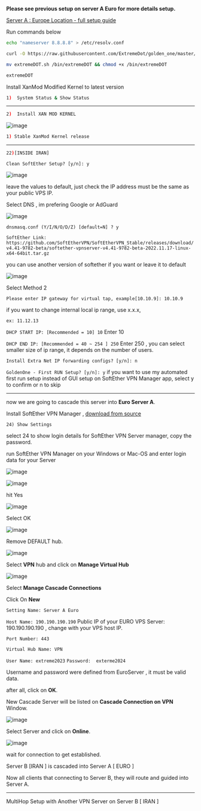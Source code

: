**Please see previous setup on server A Euro for more details setup.**

[Server A : Europe Location - full setup guide](https://github.com/ExtremeDot/SoftEtherSetup/tree/main/multiHop-fullSetup/ServerEURO%20A)

Run commands below

```sh
echo "nameserver 8.8.8.8" > /etc/resolv.conf

curl -O https://raw.githubusercontent.com/ExtremeDot/golden_one/master/extremeDOT.sh && chmod +x extremeDOT.sh

mv extremeDOT.sh /bin/extremeDOT && chmod +x /bin/extremeDOT
```

```sh
extremeDOT
```

Install XanMod Modified Kernel to latest version

```sh
1)  System Status & Show Status
```

***

```sh
2)  Install XAN MOD KERNEL  
```
![image](https://user-images.githubusercontent.com/120102306/224617774-49f3f811-d7f7-4544-bff4-4a428771a32e.png)

```sh
1) Stable XanMod Kernel release
```

***

```sh
22)[INSIDE IRAN]
```

`Clean SoftEther Setup? [y/n]: y`

![image](https://user-images.githubusercontent.com/120102306/224618520-ec9b5176-46ca-49e4-9fe4-14789765adc4.png)

leave the values to default, just check the IP address must be the same as your public VPS IP.

Select DNS , im prefering Google or AdGuard

![image](https://user-images.githubusercontent.com/120102306/224618796-6a3d0550-e197-431b-b486-38f2d7fba2d2.png)

`dnsmasq.conf (Y/I/N/O/D/Z) [default=N] ? y`

`SoftEther Link: https://github.com/SoftEtherVPN/SoftEtherVPN_Stable/releases/download/v4.41-9782-beta/softether-vpnserver-v4.41-9782-beta-2022.11.17-linux-x64-64bit.tar.gz`

you can use another version of softether if you want or leave it to default

![image](https://user-images.githubusercontent.com/120102306/224619034-d9811d24-34bf-4c39-acf8-204d25ce851d.png)

Select Method 2

`Please enter IP gateway for virtual tap, example[10.10.9]: 10.10.9`

if you want to change internal local ip range, use x.x.x, 

`ex: 11.12.13`

`DHCP START IP: [Recommended = 10] 10`
Enter 10

`DHCP END IP: [Recommended = 40 ~ 254 ] 250`
Enter 250 , you can select smaller size of ip range, it depends on the number of users.

`Install Extra Net IP forwarding configs? [y/n]: n`

`GoldenOne - First RUN Setup? [y/n]: y`
if you want to use my automated first run setup instead of GUI setup on SoftEther VPN Manager app, select y to confirm or n to skip


***

now we are going to cascade this server into **Euro Server A**.

Install SoftEther VPN Manager , [download from source](https://www.softether-download.com/en.aspx)

` 24) Show Settings `

select 24 to show login details for SoftEther VPN Server manager, copy the password.

run SoftEther VPN Manager on your Windows or Mac-OS and enter login data for your Server

![image](https://user-images.githubusercontent.com/120102306/224620506-7662f7e0-cdfd-4a34-a231-05ed8c93da23.png)


![image](https://user-images.githubusercontent.com/120102306/224620554-a6e44958-fe0c-4725-bbc6-2784eebdf687.png)

hit Yes

![image](https://user-images.githubusercontent.com/120102306/224620584-9beb77ec-42af-4d06-b075-d827879fec95.png)

Select OK

![image](https://user-images.githubusercontent.com/120102306/224620663-813a2744-559b-4a9f-adfb-fa3391b0ba21.png)

Remove DEFAULT hub.

![image](https://user-images.githubusercontent.com/120102306/224620821-33a51883-3ff5-4a09-b821-cd216a2b7a71.png)

Select **VPN** hub and click on **Manage Virtual Hub**

![image](https://user-images.githubusercontent.com/120102306/224620909-106d221d-d375-4ff4-8247-a7ddf743e6a0.png)

Select **Manage Cascade Connections**

Click On **New**

`Setting Name: Server A Euro`

`Host Name: 190.190.190.190`
Public IP of your EURO VPS Server: 190.190.190.190 , change with your VPS host IP.

`Port Number: 443`

`Virtual Hub Name: VPN`

`User Name: extreme2023`
`Password:  exterme2024`

Username and password were defined from EuroServer , it must be valid data.

after all, click on **OK**.

New Cascade Server will be listed on **Cascade Connection on VPN** Window.

![image](https://user-images.githubusercontent.com/120102306/224622453-ecbb9ee6-3d25-4e66-b2a4-bc8629d73a39.png)

Select Server and click on **Online**.

![image](https://user-images.githubusercontent.com/120102306/224622645-2516d5be-509c-42e3-9580-e8fce413cdbe.png)


wait for connection to get established.

Server B [IRAN ] is cascaded into Server A [ EURO ]

Now all clients that connecting to Server B, they will route and guided into Server A.


***


MultiHop Setup with Another VPN Server on Server B [ IRAN ]


